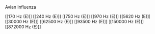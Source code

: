 Avian Influenza

[[170 Hz (E)]]
[[240 Hz (E)]]
[[750 Hz (E)]]
[[970 Hz (E)]]
[[5620 Hz (E)]]
[[30000 Hz (E)]]
[[62500 Hz (E)]]
[[93500 Hz (E)]]
[[150000 Hz (E)]]
[[872000 Hz (E)]]